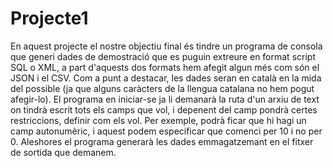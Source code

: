 # Projecte1
En aquest projecte el nostre objectiu final és tindre un programa de consola que generi dades de demostració que es puguin extreure en format script SQL o XML, a part d'aquests dos formats hem afegit algun més com són el JSON i el CSV. Com a punt a destacar, les dades seran en català en la mida del possible (ja que alguns caràcters de la llengua catalana no hem pogut afegir-lo). El programa en iniciar-se ja li demanarà la ruta d'un arxiu de text on tindrà escrit tots els camps que vol, i depenent del camp pondrà certes restriccions, definir com els vol. Per exemple, podrà ficar que hi hagi un camp autonumèric, i aquest podem especificar que comenci per 10 i no per 0.
Aleshores el programa generarà les dades emmagatzemant en el fitxer de sortida que demanem.
